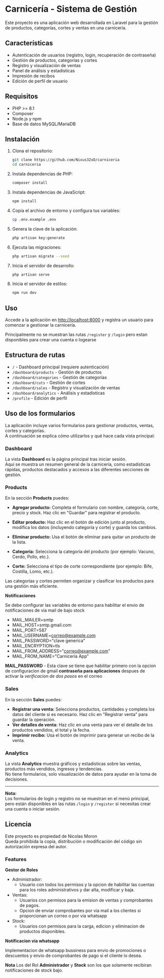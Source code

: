 # Carnicería - Sistema de Gestión

Este proyecto es una aplicación web desarrollada en Laravel para la gestión de productos, categorías, cortes y ventas en una carnicería.

## Características

-   Autenticación de usuarios (registro, login, recuperación de contraseña)
-   Gestión de productos, categorías y cortes
-   Registro y visualización de ventas
-   Panel de análisis y estadísticas
-   Impresión de recibos
-   Edición de perfil de usuario

## Requisitos

-   PHP >= 8.1
-   Composer
-   Node.js y npm
-   Base de datos MySQL/MariaDB

## Instalación

1. Clona el repositorio:

    ```bash
    git clone https://github.com/Nixus32xD/carniceria
    cd carniceria
    ```

2. Instala dependencias de PHP:

    ```bash
    composer install
    ```

3. Instala dependencias de JavaScript:

    ```bash
    npm install
    ```

4. Copia el archivo de entorno y configura tus variables:

    ```bash
    cp .env.example .env
    ```

5. Genera la clave de la aplicación:

    ```bash
    php artisan key:generate
    ```

6. Ejecuta las migraciones:

    ```bash
    php artisan migrate --seed
    ```

7. Inicia el servidor de desarrollo:
    ```bash
    php artisan serve
    ```
8. Inicia el servidor de estilos:
    ```bash
    npm run dev
    ```

## Uso

Accede a la aplicación en [http://localhost:8000](http://localhost:8000) y registra un usuario para comenzar a gestionar la carnicería.

Principalmente no se muestran las rutas `/register` y `/login` pero estan disponibles para crear una cuenta o logearse

## Estructura de rutas

-   `/` - Dashboard principal (requiere autenticación)
-   `/dashboard/products` - Gestión de productos
-   `/dashboard/categories` - Gestión de categorías
-   `/dashboard/cuts` - Gestión de cortes
-   `/dashboard/sales` - Registro y visualización de ventas
-   `/dashboard/analytics` - Análisis y estadísticas
-   `/profile` - Edición de perfil

## Uso de los formularios

La aplicación incluye varios formularios para gestionar productos, ventas, cortes y categorías.  
A continuación se explica cómo utilizarlos y qué hace cada vista principal:

### Dashboard

La vista **Dashboard** es la página principal tras iniciar sesión.  
Aquí se muestra un resumen general de la carnicería, como estadísticas rápidas, productos destacados y accesos a las diferentes secciones de gestión.

### Products

En la sección **Products** puedes:

-   **Agregar producto:** Completa el formulario con nombre, categoría, corte, precio y stock. Haz clic en "Guardar" para registrar el producto.
-   **Editar producto:** Haz clic en el botón de edición junto al producto, modifica los datos (incluyendo categoría y corte) y guarda los cambios.
-   **Eliminar producto:** Usa el botón de eliminar para quitar un producto de la lista.

-   **Categoría:** Selecciona la categoría del producto (por ejemplo: Vacuno, Cerdo, Pollo, etc.).
-   **Corte:** Selecciona el tipo de corte correspondiente (por ejemplo: Bife, Costilla, Lomo, etc.).

Las categorías y cortes permiten organizar y clasificar los productos para una gestión más eficiente.

**Notificaciones**

Se debe configurar las variables de entorno para habilitar el envio de notificaciones de via mail de bajo stock

- MAIL_MAILER=smtp
- MAIL_HOST=smtp.gmail.com
- MAIL_PORT=587
- MAIL_USERNAME=correo@example.com
- MAIL_PASSWORD="clave generica"        
- MAIL_ENCRYPTION=tls
- MAIL_FROM_ADDRESS="correo@example.com"
- MAIL_FROM_NAME="Carnicería App"

**MAIL_PASSWORD** - Esta clave se tiene que habilitar primero con la opcion de configuracion de gmail **contraseña para aplicaciones** despues de activar la *verificacion de dos pasos* en el correo


### Sales

En la sección **Sales** puedes:

-   **Registrar una venta:** Selecciona productos, cantidades y completa los datos del cliente si es necesario. Haz clic en "Registrar venta" para guardar la operación.
-   **Ver detalles de venta:** Haz clic en una venta para ver el detalle de los productos vendidos, el total y la fecha.
-   **Imprimir recibo:** Usa el botón de imprimir para generar un recibo de la venta.

### Analytics

La vista **Analytics** muestra gráficos y estadísticas sobre las ventas, productos más vendidos, ingresos y tendencias.  
No tiene formularios, solo visualización de datos para ayudar en la toma de decisiones.

---

**Nota:**  
Los formularios de login y registro no se muestran en el menú principal, pero están disponibles en las rutas `/login` y `/register` si necesitas crear una cuenta o iniciar sesión.

## Licencia

Este proyecto es propiedad de Nicolas Moron  
Queda prohibida la copia, distribución o modificación del código sin autorización expresa del autor.


### Features

**Gestor de Roles**
- Administrador: 
    - Usuario con todos los permisos y la opcion de habilitar las cuentas para los roles administrativos y dar alta, modificar y baja.
- Ventas: 
    - Usuarios con permisos para la emision de ventas y comprobantes de pagos.
    - Opcion de enviar comprobantes por via mail a los clientes si proporcionan un correo o por via whatsapp
- Stock: 
    - Usuarios con permisos para la carga, edicion y eliminacion de productos disponibles.

**Notificacion via whatsapp**

Implementacion de whatsapp bussiness para envio de promociones o descuentos y envio de comprobantes de pago si el cliente lo desea.

**Nota**
Los del Rol **Administrador** y **Stock** son los que solamente recibiran notificaciones de stock bajo.



